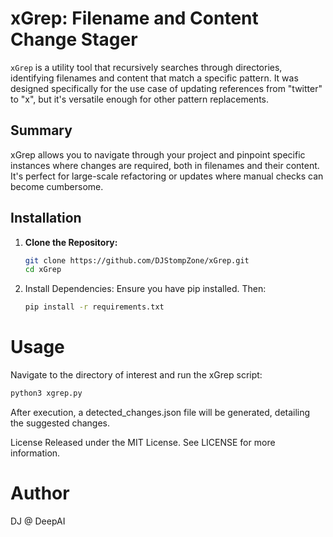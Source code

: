 # xGrep: Filename and Content Change Stager

`xGrep` is a utility tool that recursively searches through directories, identifying filenames and content that match a specific pattern. It was designed specifically for the use case of updating references from "twitter" to "x", but it's versatile enough for other pattern replacements.

## Summary

xGrep allows you to navigate through your project and pinpoint specific instances where changes are required, both in filenames and their content. It's perfect for large-scale refactoring or updates where manual checks can become cumbersome.

## Installation

1. **Clone the Repository:**
   ```bash
   git clone https://github.com/DJStompZone/xGrep.git
   cd xGrep
   ```

2. Install Dependencies:
Ensure you have pip installed. Then:
   ```bash
   pip install -r requirements.txt
   ```

# Usage
Navigate to the directory of interest and run the xGrep script:
   ```bash
   python3 xgrep.py
   ```
After execution, a detected_changes.json file will be generated, detailing the suggested changes.

License
Released under the MIT License. See LICENSE for more information.

# Author
DJ @ DeepAI
